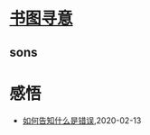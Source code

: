 # [书图寻意](http://shutuxunyi.sisopipo.com)

## sons
# 感悟
* [如何告知什么是错误](/shutu/2020/2020-02-13-how-to-tell-what-is-wrong),2020-02-13
